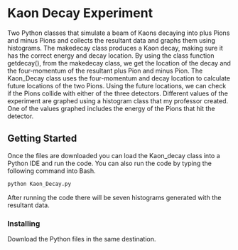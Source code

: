 # Kaon Decay Experiment

Two Python classes that simulate a beam of Kaons decaying into plus Pions and minus Pions and collects the resultant data and graphs them using histograms. The makedecay class produces a Kaon decay, making sure it has the correct energy and decay location. By using the class function getdecay(), from the makedecay class, we get the location of the decay and the four-momentum of the resultant plus Pion and minus Pion. 
The Kaon_Decay class uses the four-momentum and decay location to calculate future locations of the two Pions. Using the future locations, we can check if the Pions collide with either of the three detectors. 
Different values of the experiment are graphed using a histogram class that my professor created. One of the values graphed includes the energy of the Pions that hit the detector.

## Getting Started

Once the files are downloaded you can load the Kaon_decay class into a Python IDE and run the code. You can also run the code by typing the following command into Bash.
```bash
python Kaon_Decay.py
```
After running the code there will be seven histograms generated with the resultant data.

### Installing

Download the Python files in the same destination.

